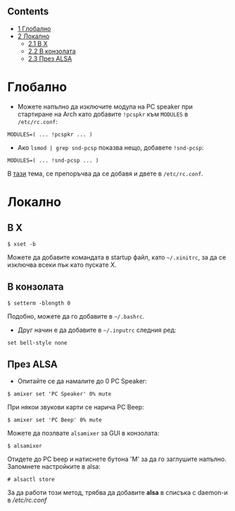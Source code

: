 ## Contents

*   [1 Глобално](#.D0.93.D0.BB.D0.BE.D0.B1.D0.B0.D0.BB.D0.BD.D0.BE)
*   [2 Локално](#.D0.9B.D0.BE.D0.BA.D0.B0.D0.BB.D0.BD.D0.BE)
    *   [2.1 В X](#.D0.92_X)
    *   [2.2 В конзолата](#.D0.92_.D0.BA.D0.BE.D0.BD.D0.B7.D0.BE.D0.BB.D0.B0.D1.82.D0.B0)
    *   [2.3 През ALSA](#.D0.9F.D1.80.D0.B5.D0.B7_ALSA)

# Глобално

*   Можете напълно да изключите модула на PC speaker при стартиране на Arch като добавите `!pcspkr` към `MODULES` в `/etc/rc.conf`:

```
MODULES=( ... !pcspkr ... )

```

*   Ако `lsmod | grep snd-pcsp` показва нещо, добавете `!snd-pcsp`:

```
MODULES=( ... !snd-pcsp ... )

```

В [тази](https://bbs.archlinux.org/viewtopic.php?pid=557665#p557665) тема, се препоръчва да се добавя и двете в `/etc/rc.conf`.

# Локално

## В X

```
$ xset -b

```

Можете да добавите командата в startup файл, като `~/.xinitrc`, за да се изключва всеки пък като пускате X.

## В конзолата

```
$ setterm -blength 0

```

Подобно, можете да го добавите в `~/.bashrc`.

*   Друг начин е да добавите в `~/.inputrc` следния ред:

```
set bell-style none

```

## През ALSA

*   Опитайте се да намалите до 0 PC Speaker:

```
$ amixer set 'PC Speaker' 0% mute

```

При някои звукови карти се нарича PC Beep:

```
$ amixer set 'PC Beep' 0% mute

```

Можете да позлвате `alsamixer` за GUI в конзолата:

```
$ alsamixer

```

Отидете до PC beep и натиснете бутона 'M' за да го заглушите напълно. Запомнете настройките в alsa:

```
# alsactl store

```

За да работи този метод, трябва да добавите **alsa** в списъка с daemon-и в _/etc/rc.conf_